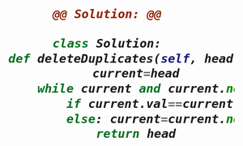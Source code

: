 
<h1 align="center";"><em color="#eee;> Topic: Linked List</em></h1>


![image](https://user-images.githubusercontent.com/11164303/169665991-5ef6b618-265f-4fcb-bdb4-bbe58f04b582.png)



```diff
@@ Solution: @@
```
```python
class Solution:
    def deleteDuplicates(self, head: Optional[ListNode]) -> Optional[ListNode]:
        current=head
        while current and current.next:
            if current.val==current.next.val: current.next=current.next.next
            else: current=current.next
        return head
```

